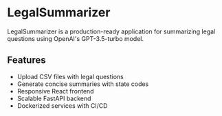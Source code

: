# LegalSummarizer

LegalSummarizer is a production-ready application for summarizing legal questions using OpenAI's GPT-3.5-turbo model.

## Features
- Upload CSV files with legal questions
- Generate concise summaries with state codes
- Responsive React frontend
- Scalable FastAPI backend
- Dockerized services with CI/CD
